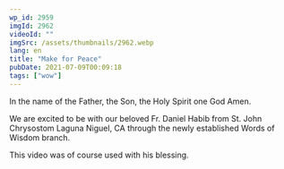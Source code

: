 ```yaml
---
wp_id: 2959
imgId: 2962
videoId: ""
imgSrc: /assets/thumbnails/2962.webp
lang: en
title: "Make for Peace"
pubDate: 2021-07-09T00:09:18
tags: ["wow"]
---
```


<!-- page: 6 -->

<p>In the name of the Father, the Son, the Holy Spirit one God Amen.</p>
<p>We are excited to be with our beloved Fr. Daniel Habib from St. John Chrysostom Laguna Niguel, CA through the newly established Words of Wisdom branch.</p>
<p>This video was of course used with his blessing.</p>
<p>&nbsp;</p>
